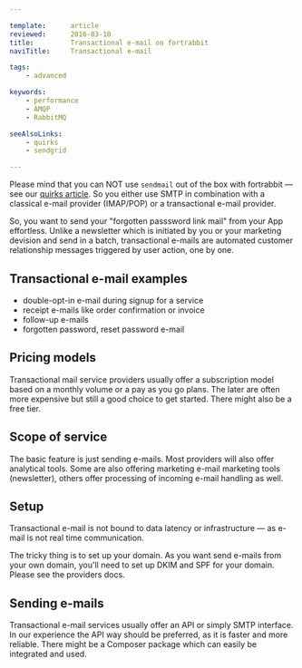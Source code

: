 ```yaml
---

template:      article
reviewed:      2016-03-10
title:         Transactional e-mail on fortrabbit
naviTitle:     Transactional e-mail

tags:
    - advanced

keywords:
    - performance
    - AMQP
    - RabbitMQ

seeAlsoLinks:
    - quirks
    - sendgrid

---
```


Please mind that you can NOT use `sendmail` out of the box with fortrabbit — see our [quirks article](/quirks#toc-mailing). So you either use SMTP in combination with a classical e-mail provider (IMAP/POP) or a transactional e-mail provider.

So, you want to send your "forgotten passsword link mail" from your App effortless. Unlike a newsletter which is initiated by you or your marketing devision and send in a batch, transactional e-mails are automated customer relationship messages triggered by user action, one by one.

## Transactional e-mail examples

* double-opt-in e-mail during signup for a service
* receipt e-mails like order confirmation or invoice
* follow-up e-mails
* forgotten password, reset password e-mail


## Pricing models

Transactional mail service providers usually offer a subscription model based on a monthly volume or a pay as you go plans. The later are often more expensive but still a good choice to get started. There might also be a free tier.

## Scope of service

The basic feature is just sending e-mails. Most providers will also offer analytical tools. Some are also offering marketing e-mail marketing tools (newsletter), others offer processing of incoming e-mail handling as well. 


## Setup

Transactional e-mail is not bound to data latency or infrastructure — as e-mail is not real time communication.

The tricky thing is to set up your domain. As you want send e-mails from your own domain, you'll need to set up DKIM and SPF for your domain. Please see the providers docs.


## Sending e-mails

Transactional e-mail services usually offer an API or simply SMTP interface. In our experience the API way should be preferred, as it is faster and more reliable. There might be a Composer package which can easily be integrated and used.